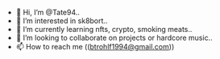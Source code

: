 - 👋 Hi, I’m @Tate94..
- 👀 I’m interested in sk8bort..
- 🌱 I’m currently learning nfts, crypto, smoking meats..
- 💞️ I’m looking to collaborate on projects or hardcore music..
- 📫 How to reach me ((btrohlf1994@gmail.com))

<!---
Tate94/Tate94 is a ✨ special ✨ repository because its `README.md` (this file) appears on your GitHub profile.
You can click the Preview link to take a look at your changes.
--->
